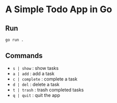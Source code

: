 # A Simple Todo App in Go

## Run

```bash
go run .
```

## Commands

- `s | show` : show tasks
- `a | add` : add a task
- `c | complete` : complete a task
- `d | del` : delete a task
- `t | trash` : trash completed tasks
- `q | quit` : quit the app
